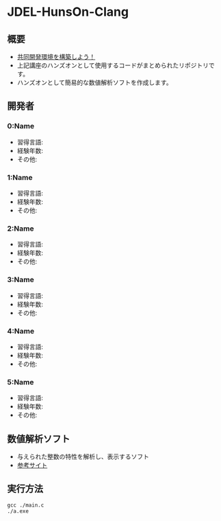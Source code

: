 # JDEL-HunsOn-Clang
## 概要
- [共同開発環境を構築しよう！](https://github.com/sotarokashiuchi/JointDevelopmentEnviromentLesson)
- 上記講座のハンズオンとして使用するコードがまとめられたリポジトリです。
- ハンズオンとして簡易的な数値解析ソフトを作成します。

## 開発者
### 0:Name
- 習得言語:
- 経験年数:
- その他:

### 1:Name
- 習得言語:
- 経験年数:
- その他:

### 2:Name
- 習得言語:
- 経験年数:
- その他:

### 3:Name
- 習得言語:
- 経験年数:
- その他:

### 4:Name
- 習得言語:
- 経験年数:
- その他:

### 5:Name
- 習得言語:
- 経験年数:
- その他:


## 数値解析ソフト
- 与えられた整数の特性を解析し、表示するソフト
- [参考サイト](https://blog-knowledgequiz.com/number/)

## 実行方法
```shell
gcc ./main.c
./a.exe
```
